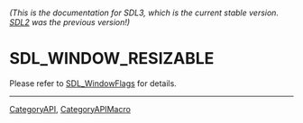 ###### (This is the documentation for SDL3, which is the current stable version. [SDL2](https://wiki.libsdl.org/SDL2/) was the previous version!)
# SDL_WINDOW_RESIZABLE

Please refer to [SDL_WindowFlags](SDL_WindowFlags) for details.

----
[CategoryAPI](CategoryAPI), [CategoryAPIMacro](CategoryAPIMacro)

